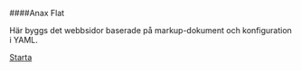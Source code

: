 ####Anax Flat

Här byggs det webbsidor baserade på markup-dokument och konfiguration i YAML.

[Starta](http://dbwebb.se/kunskap/bygg-me-sida-med-anax-flat)
